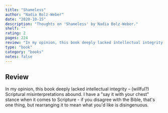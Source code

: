 ```yaml
---
title: "Shameless"
author: "Nadia Bolz-Weber"
date: "2020-10-15"
description: "Thoughts on 'Shameless' by Nadia Bolz-Weber."
shelf: ""
rating: 2
pages: 224
review: "In my opinion, this book deeply lacked intellectual integrity – (willful?) Scriptural misinterpretations abound. I have a 'say it with your chest' stance when it comes to Scripture - if you disagree with the Bible, that's one thing, but rearranging it to mean what you'd like is disingenuous."
type: "book"
category: "books"
notes: false
---
```


## Review

In my opinion, this book deeply lacked intellectual integrity – (willful?) Scriptural misinterpretations abound. I have a "say it with your chest" stance when it comes to Scripture - if you disagree with the Bible, that's one thing, but rearranging it to mean what you'd like is disingenuous.
